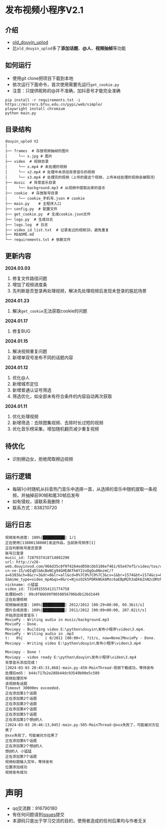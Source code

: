 # 发布视频小程序V2.1
## 介绍
- [old_douyin_uplod](https://github.com/Superheroff/douyin_uplod/tree/main)
- 比`old_douyin_uplod`多了**添加话题**、**@人**、**视频抽帧**等功能

## 如何运行
- 使用git clone把项目下载到本地
- 依次运行下面命令，首次使用需要先运行`get_cookie.py`
- 注意：只提供昵称的@并不准确，加抖音号才能完全准确

```shell
pip install -r requirements.txt -i https://mirrors.bfsu.edu.cn/pypi/web/simple/
playwright install chromium
python main.py
```
## 目录结构
```text
douyin_uplod V2
│
├── frames  # 存放视频抽帧的图片
│     └── x.jpg # 图片
├── video  # 视频目录
│     └── x.mp4 # 未处理的视频
│     └── x2.mp4 # 处理中未添加背景音乐的视频
│     └── x3.mp4 # 处理完的视频（上传的是这个视频，上传未经处理的视频会被限流）
├── music  # 背景音乐目录
│     └── background.mp3 # 从视频中提取出来的音乐
├── cookie  # 存放账号目录
│     └── cookie_手机号.json # cookie
├── main.py    # 主程序入口
├── config.py  # 配置文件
├── get_cookie.py  # 生成cookie.json文件
├── logs.py  # 生成日志
├── logs.log  # 日志
├── video_id_list.txt  # 记录发过的视频ID，避免重复
├── README.md
└── requirements.txt # 依赖文件
```
## 更新内容
**2024.03.03**
1. 修复文件路径问题
2. 增加了视频进度条
3. 先判断是否登录再处理视频，解决先处理视频后发现未登录的尴尬场景

**2024.01.23**
1. 解决`get_cookie`无法获取cookie的问题

**2024.01.17**
1. 修复BUG

**2024.01.15**
1. 解决视频重复问题
2. 新增单双号发布不同的话题内容


**2024.01.12**
1. 优化@人
2. 新增城市定位
3. 新增普通认证号筛选
4. 筛选优化，如全部未有符合条件的内容自动再次获取


**2024.01.11**
1. 优化处理视频
2. 新增筛选：去除图集视频、去除时长过短的视频
3. 优化音乐榜采集，增加随机翻页减少重复视频

## 待优化
- 识别擦边女，拒绝爬取擦边视频


## 运行逻辑
- 每隔1小时随机从抖音热门音乐中选择一首，从选择的音乐中随机提取一条视频，并抽掉前90帧和尾30帧后发布
- 如有侵权，请联系我删除！
- 联系方式：838210720

## 运行日志
```log
视频发布进度: 100%|██████████| 1/1
正在使用[13800138000]发送作品，当前账号排序[1]
正在判断账号是否登录
账号已登录
music_id: 7287937418714892290
url: http://v26-web.douyinvod.com/966d35c0f9f4264ed058cbb5186ef461/65e47ef5/video/tos/cn/tos-cn-ve-15/oQIqDlbAcBeNCg94GHEAKfhAY2zoOgQuANozmC/?a=6383&ch=8&cr=3&dr=0&lr=all&cd=0%7C0%7C0%7C3&cv=1&br=1574&bt=1574&cs=0&ds=6&ft=bvTKJbQQqUiSf_TZyo0ORVTYA0pinXDrejKJsCAyx.0P3-I&mime_type=video_mp4&qs=0&rc=NjozO2k5PDRkNGk6Mzc6aEBpM2h3aDk6ZnN2cDMzNGkzM0BgNTUwMi80XzMxYDQtMmMyYSNoai0tcjRnbC5gLS1kLS9zcw%3D%3D&btag=e00028000&cquery=100a&dy_q=1709469854&feature_id=f0150a16a324336cda5d6dd0b69ed299&l=20240303204414067063A99F18A94D4196
nickname: 小猛猛
video_id: 7314915554131774758
处理前md5： 99c8f86699f0050856706bdb126d1449
正在处理视频
视频抽帧进度: 100%|██████████| 2012/2012 [00:29<00:00, 69.36it/s]
图片合成进度: 100%|█████████▉| 2011/2012 [00:09<00:00, 207.02it/s]
开始添加背景音乐！
MoviePy - Writing audio in music/background.mp3
MoviePy - Done.
Moviepy - Building video E:\python\douyin\发布小程序\video\3.mp4.
MoviePy - Writing audio in .mp3
t:   0%|          | 0/2011 [00:00<?, ?it/s, now=None]MoviePy - Done.
Moviepy - Writing video E:\python\douyin\发布小程序\video\3.mp4

Moviepy - Done !
Moviepy - video ready E:\python\douyin\发布小程序\video\3.mp4
背景音乐添加完成！
[2024-03-03 20:45:33,868]-main.py-450-MainThread-视频下载成功，等待发布
处理后md5： b44c717b2e288b44dc93549b00e5c589
视频处理完毕
该视频有话题
Timeout 30000ms exceeded.
正在添加第1个话题
正在添加第2个话题
正在添加第3个话题
正在添加第4个话题
正在添加第5个话题
正在添加第1个想@的人
[2024-03-03 20:46:13,045]-main.py-505-MainThread-@xxx失败了，可能被对方拉黑了
@xxx失败了，可能被对方拉黑了
正在添加第6个话题
正在添加第2个想@的人
想@的人 小猛猛
正在添加第7个话题
视频标题输入完毕，等待发布
位置添加成功
视频发布成功
```

# 声明
- qq交流群：916790180
- 有任何问题请到[issues](https://github.com/Superheroff/douyin_uplod/issues)提交
- 本源码只是出于学习交流的目的，使用者造成的任何后果均与作者无关
